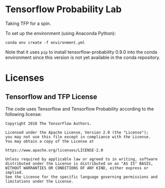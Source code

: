 # Tensorflow Probability Lab

Taking TFP for a spin.

To set up the environment (using Anaconda Python):

    conda env create -f environment.yml

Note that it uses `pip` to install tensorflow-probability 0.9.0 
into the conda environment since this version is not yet available in the
conda repository.


# Licenses
## Tensorflow and TFP License

The code uses Tensorflow and Tensorflow Probability according to the following license:

    Copyright 2018 The TensorFlow Authors.
    
    Licensed under the Apache License, Version 2.0 (the "License");
    you may not use this file except in compliance with the License.
    You may obtain a copy of the License at
    
    https://www.apache.org/licenses/LICENSE-2.0
    
    Unless required by applicable law or agreed to in writing, software
    distributed under the License is distributed on an "AS IS" BASIS,
    WITHOUT WARRANTIES OR CONDITIONS OF ANY KIND, either express or implied.
    See the License for the specific language governing permissions and
    limitations under the License.
